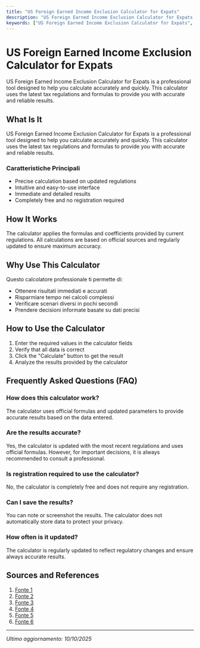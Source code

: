 ```yaml
---
title: "US Foreign Earned Income Exclusion Calculator for Expats"
description: "US Foreign Earned Income Exclusion Calculator for Expats is a professional tool designed to help you calculate accurately and quickly. This calculator uses the latest tax regulations and formulas to provide you with accurate and reliable results."
keywords: ["US Foreign Earned Income Exclusion Calculator for Expats", "calcolatore", "calcolo online"]
---
```


# US Foreign Earned Income Exclusion Calculator for Expats

US Foreign Earned Income Exclusion Calculator for Expats is a professional tool designed to help you calculate accurately and quickly. This calculator uses the latest tax regulations and formulas to provide you with accurate and reliable results.

## What Is It

US Foreign Earned Income Exclusion Calculator for Expats is a professional tool designed to help you calculate accurately and quickly. This calculator uses the latest tax regulations and formulas to provide you with accurate and reliable results.

### Caratteristiche Principali

- Precise calculation based on updated regulations
- Intuitive and easy-to-use interface
- Immediate and detailed results
- Completely free and no registration required

## How It Works

The calculator applies the formulas and coefficients provided by current regulations. All calculations are based on official sources and regularly updated to ensure maximum accuracy.

## Why Use This Calculator

Questo calcolatore professionale ti permette di:

- Ottenere risultati immediati e accurati
- Risparmiare tempo nei calcoli complessi
- Verificare scenari diversi in pochi secondi
- Prendere decisioni informate basate su dati precisi

## How to Use the Calculator

1. Enter the required values in the calculator fields
2. Verify that all data is correct
3. Click the "Calculate" button to get the result
4. Analyze the results provided by the calculator

## Frequently Asked Questions (FAQ)

### How does this calculator work?

The calculator uses official formulas and updated parameters to provide accurate results based on the data entered.

### Are the results accurate?

Yes, the calculator is updated with the most recent regulations and uses official formulas. However, for important decisions, it is always recommended to consult a professional.

### Is registration required to use the calculator?

No, the calculator is completely free and does not require any registration.

### Can I save the results?

You can note or screenshot the results. The calculator does not automatically store data to protect your privacy.

### How often is it updated?

The calculator is regularly updated to reflect regulatory changes and ensure always accurate results.

## Sources and References

1. [Fonte 1](https://feiecalc.com/)
2. [Fonte 2](https://www.taxesforexpats.com/foreign-earned-income-exclusion-calculator)
3. [Fonte 3](https://www.myexpattaxes.com/ftc-feie-calculator/)
4. [Fonte 4](https://www.irs.gov/individuals/international-taxpayers/foreign-earned-income-exclusion)
5. [Fonte 5](https://savvynomad.io/us-expat-tax-calculator)
6. [Fonte 6](https://www.greenbacktaxservices.com/blog/a-foreign-housing-exclusion-calculator-for-expats/)

---

*Ultimo aggiornamento: 10/10/2025*
